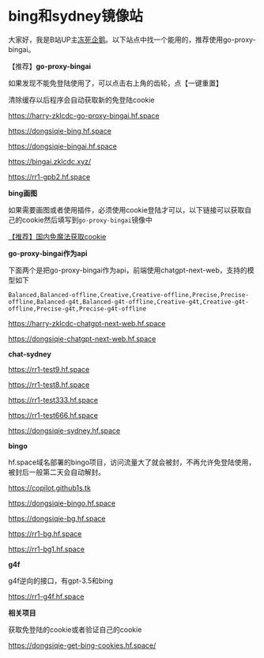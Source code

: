 # bing和sydney镜像站

大家好，我是B站UP主[冻死企鹅](https://space.bilibili.com/23375741)。以下站点中找一个能用的，推荐使用go-proxy-bingai。

【推荐】**go-proxy-bingai**

如果发现不能免登陆使用了，可以点击右上角的齿轮，点【一键重置】

清除缓存以后程序会自动获取新的免登陆cookie

https://harry-zklcdc-go-proxy-bingai.hf.space

https://dongsiqie-bing.hf.space

https://dongsiqie-bingai.hf.space

https://bingai.zklcdc.xyz/

https://rr1-gpb2.hf.space

**bing画图**

如果需要画图或者使用插件，必须使用cookie登陆才可以，以下链接可以获取自己的cookie然后填写到`go-proxy-bingai`镜像中

[【推荐】国内免魔法获取cookie](wiki/bingcookie3.html)

**go-proxy-bingai作为api**

下面两个是把go-proxy-bingai作为api，前端使用chatgpt-next-web，支持的模型如下

```
Balanced,Balanced-offline,Creative,Creative-offline,Precise,Precise-offline,Balanced-g4t,Balanced-g4t-offline,Creative-g4t,Creative-g4t-offline,Precise-g4t,Precise-g4t-offline
```

https://harry-zklcdc-chatgpt-next-web.hf.space

https://dongsiqie-chatgpt-next-web.hf.space

**chat-sydney**

https://rr1-test9.hf.space

https://rr1-test8.hf.space

https://rr1-test333.hf.space

https://rr1-test666.hf.space

https://dongsiqie-sydney.hf.space

**bingo**

hf.space域名部署的bingo项目，访问流量大了就会被封，不再允许免登陆使用，被封后一般第二天会自动解封。

https://copilot.github1s.tk

https://dongsiqie-bingo.hf.space

https://dongsiqie-bg.hf.space

https://rr1-bg.hf.space

https://rr1-bg1.hf.space

**g4f**

g4f逆向的接口，有gpt-3.5和bing

https://rr1-g4f.hf.space

**相关项目**

获取免登陆的cookie或者验证自己的cookie

https://dongsiqie-get-bing-cookies.hf.space/
